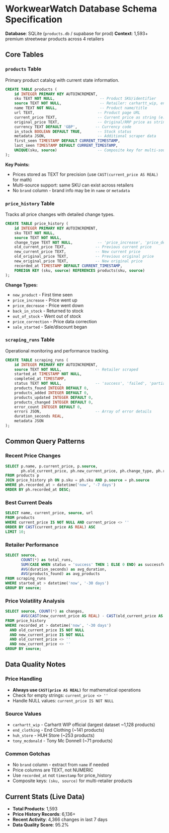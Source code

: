 # WorkwearWatch Database Schema Specification

**Database**: SQLite (`products.db` / supabase for prod)
**Context**: 1,593+ premium streetwear products across 4 retailers

## Core Tables

### `products` Table
Primary product catalog with current state information.

```sql
CREATE TABLE products (
    id INTEGER PRIMARY KEY AUTOINCREMENT,
    sku TEXT NOT NULL,                    -- Product SKU/identifier
    source TEXT NOT NULL,                 -- Retailer: carhartt_wip, end_clothing, huh_store, tony_mcdonald
    name TEXT NOT NULL,                   -- Product name/title
    url TEXT,                            -- Product page URL
    current_price TEXT,                  -- Current price as string (e.g., "29.99")
    original_price TEXT,                 -- Original/RRP price as string
    currency TEXT DEFAULT 'GBP',        -- Currency code
    in_stock BOOLEAN DEFAULT TRUE,       -- Stock status
    metadata JSON,                       -- Additional scraper data
    first_seen TIMESTAMP DEFAULT CURRENT_TIMESTAMP,
    last_seen TIMESTAMP DEFAULT CURRENT_TIMESTAMP,
    UNIQUE(sku, source)                  -- Composite key for multi-source products
);
```

**Key Points:**
- Prices stored as TEXT for precision (use `CAST(current_price AS REAL)` for math)
- Multi-source support: same SKU can exist across retailers
- No `brand` column - brand info may be in `name` or `metadata`

### `price_history` Table
Tracks all price changes with detailed change types.

```sql
CREATE TABLE price_history (
    id INTEGER PRIMARY KEY AUTOINCREMENT,
    sku TEXT NOT NULL,
    source TEXT NOT NULL,
    change_type TEXT NOT NULL,           -- 'price_increase', 'price_decrease', 'new_product', etc.
    old_current_price TEXT,             -- Previous current price
    new_current_price TEXT,             -- New current price
    old_original_price TEXT,            -- Previous original price
    new_original_price TEXT,            -- New original price
    recorded_at TIMESTAMP DEFAULT CURRENT_TIMESTAMP,
    FOREIGN KEY (sku, source) REFERENCES products(sku, source)
);
```

**Change Types:**
- `new_product` - First time seen
- `price_increase` - Price went up
- `price_decrease` - Price went down
- `back_in_stock` - Returned to stock
- `out_of_stock` - Went out of stock
- `price_correction` - Price data correction
- `sale_started` - Sale/discount began

### `scraping_runs` Table
Operational monitoring and performance tracking.

```sql
CREATE TABLE scraping_runs (
    id INTEGER PRIMARY KEY AUTOINCREMENT,
    source TEXT NOT NULL,               -- Retailer scraped
    started_at TIMESTAMP NOT NULL,
    completed_at TIMESTAMP,
    status TEXT NOT NULL,               -- 'success', 'failed', 'partial'
    products_found INTEGER DEFAULT 0,
    products_added INTEGER DEFAULT 0,
    products_updated INTEGER DEFAULT 0,
    products_changed INTEGER DEFAULT 0,
    error_count INTEGER DEFAULT 0,
    errors JSON,                        -- Array of error details
    duration_seconds REAL,
    metadata JSON
);
```

## Common Query Patterns

### Recent Price Changes
```sql
SELECT p.name, p.current_price, p.source,
       ph.old_current_price, ph.new_current_price, ph.change_type, ph.recorded_at
FROM products p
JOIN price_history ph ON p.sku = ph.sku AND p.source = ph.source
WHERE ph.recorded_at > datetime('now', '-7 days')
ORDER BY ph.recorded_at DESC;
```

### Best Current Deals
```sql
SELECT name, current_price, source, url
FROM products
WHERE current_price IS NOT NULL AND current_price <> ''
ORDER BY CAST(current_price AS REAL) ASC
LIMIT 10;
```

### Retailer Performance
```sql
SELECT source,
       COUNT(*) as total_runs,
       SUM(CASE WHEN status = 'success' THEN 1 ELSE 0 END) as successful_runs,
       AVG(duration_seconds) as avg_duration,
       AVG(products_found) as avg_products
FROM scraping_runs
WHERE started_at > datetime('now', '-30 days')
GROUP BY source;
```

### Price Volatility Analysis
```sql
SELECT source, COUNT(*) as changes,
       AVG(CAST(new_current_price AS REAL) - CAST(old_current_price AS REAL)) as avg_change
FROM price_history
WHERE recorded_at > datetime('now', '-30 days')
  AND old_current_price IS NOT NULL
  AND new_current_price IS NOT NULL
  AND old_current_price <> ''
  AND new_current_price <> ''
GROUP BY source;
```

## Data Quality Notes

### Price Handling
- **Always use `CAST(price AS REAL)`** for mathematical operations
- Check for empty strings: `current_price <> ''`
- Handle NULL values: `current_price IS NOT NULL`

### Source Values
- `carhartt_wip` - Carhartt WIP official (largest dataset ~1,128 products)
- `end_clothing` - End Clothing (~141 products)
- `huh_store` - HUH Store (~253 products)
- `tony_mcdonald` - Tony Mc Donnell (~71 products)

### Common Gotchas
- No `brand` column - extract from `name` if needed
- Price columns are TEXT, not NUMERIC
- Use `recorded_at` not `timestamp` for price_history
- Composite keys: `(sku, source)` for multi-retailer products

## Current Stats (Live Data)
- **Total Products**: 1,593
- **Price History Records**: 6,136+
- **Recent Activity**: 4,366 changes in last 7 days
- **Data Quality Score**: 95.2%
